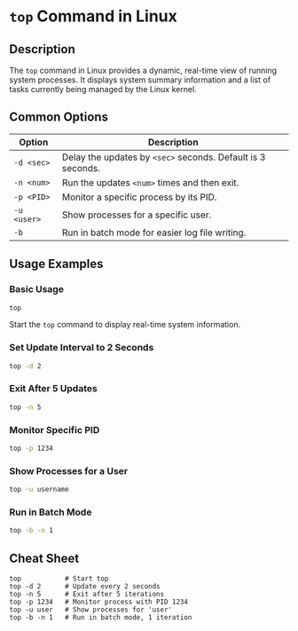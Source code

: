 # `top` Command in Linux

## Description

The `top` command in Linux provides a dynamic, real-time view of running system processes. It displays system summary information and a list of tasks currently being managed by the Linux kernel.

## Common Options

| Option      | Description                                                                          |
|-------------|--------------------------------------------------------------------------------------|
| `-d <sec>`  | Delay the updates by `<sec>` seconds. Default is 3 seconds.                          |
| `-n <num>`  | Run the updates `<num>` times and then exit.                                         |
| `-p <PID>`  | Monitor a specific process by its PID.                                               |
| `-u <user>` | Show processes for a specific user.                                                  |
| `-b`        | Run in batch mode for easier log file writing.                                       |

## Usage Examples

### Basic Usage
```bash
top
```
Start the `top` command to display real-time system information.

### Set Update Interval to 2 Seconds
```bash
top -d 2
```

### Exit After 5 Updates
```bash
top -n 5
```

### Monitor Specific PID
```bash
top -p 1234
```

### Show Processes for a User
```bash
top -u username
```

### Run in Batch Mode
```bash
top -b -n 1
```

## Cheat Sheet

```plaintext
top           # Start top
top -d 2      # Update every 2 seconds
top -n 5      # Exit after 5 iterations
top -p 1234   # Monitor process with PID 1234
top -u user   # Show processes for 'user'
top -b -n 1   # Run in batch mode, 1 iteration
```
